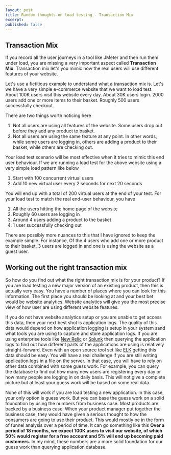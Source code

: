 ```yaml
---
layout: post
title: Random thoughts on load testing - Transaction Mix
excerpt: 
published: false
---
```



## Transaction Mix

If you record all the user journeys in a tool like JMeter and then run them under load, you are missing a very important aspect called __Transaction Mix__. Transaction mix let's you mimic how the real users will use different features of your website. 

Let's use a fictitious example to understand what a transaction mix is. Let's we have a very simple e-commerce website that we want to load test. About 100K users visit this website every day. About 30K users login. 2000 users add one or more items to their basket. Roughly 500 users successfully checkout. 

There are two things worth noticing here

1. Not all users are using all features of the website. Some users drop out before they add any product to basket. 
2. Not all users are using the same feature at any point. In other words, while some users are logging in, others are adding a product to their basket, while others are checking out. 

Your load test scenario will be most effective when it tries to mimic this end user behaviour. If we are running a load test for the above website using a very simple load pattern like below

1. Start with 100 concurrent virtual users
2. Add 10 new virtual user every 2 seconds for next 20 seconds

You will end up with a total of 200 virtual users at the end of your test. For your load test to match the real end-user behaviour, you have 

1. All the users hitting the home page of the website 
2. Roughly 60 users are logging in
3. Around 4 users adding a product to the basket
4. 1 user successfully checking out

There are possibly more nuances to this that I have ignored to keep the example simple. For instance, Of the 4 users who add one or more product to their basket, 3 users are logged in and one is using the website as a guest user. 



## Working out the right transaction mix

So how do you find out what the right transaction mix is for your product? If you are load testing a new major version of an existing product, then this is actually very easy. You have a number of places where you can look for this information. The first place you should be looking at and your best bet would be website analytics. Website analytics will give you the most precise view of how user are using different website features. 

If you do not have website analytics setup or you are unable to get access this data, then your next best shot is application logs. The quality of this data would depend on how application logging is setup in your system sand what tools you are using to capture and store application logs. If you are using enterprise tools like [New Relic](https://newrelic.com/) or [Splunk](https://www.splunk.com/) then querying the application logs to find out how different parts of the applications are using is relatively straight-forward. Even with an open source tool set like [ELK](https://www.elastic.co/webinars/introduction-elk-stack) getting this data should be easy. You will have a real challenge if you are still writing application logs in a file on the server. In that case, you will have to rely on other data combined with some guess work. For example, you can query the database to find out how many new users are registering every day or how many people are logging in on daily basis. This will not give a complete picture but at least your guess work will be based on some real data. 

None of this will work if you are load testing a new application. In this case, your only option is guess work. But you can base the guess work on a solid foundation by using the numbers from business case. Most products are backed by a business case. When your product manager put together the business case, they would have given a serious thought to how the consumers are going to use their product. This would mostly be in the form of funnel analysis over a period of time. It can go something like this __Over a period of 18 months, we expect 100K users to visit our website, of which 50% would register for a free account and 5% will end up becoming paid customers.__ In my mind, these numbers are a more solid foundation for our guess work than querying application database.   



